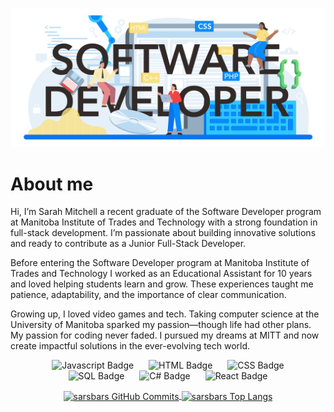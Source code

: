 ![My GitHub 1 Image](./software_text_1.jpg)

# About me

Hi, I’m Sarah Mitchell a recent graduate of the Software Developer program at Manitoba Institute of Trades and Technology with a strong foundation in full-stack development. I’m passionate about building innovative solutions and ready to contribute as a Junior Full-Stack Developer.

Before entering the Software Developer program at Manitoba Institute of Trades and Technology I worked as an Educational Assistant for 10 years and loved helping students learn and grow. These experiences taught me patience, adaptability, and the importance of clear communication.

Growing up, I loved video games and tech. Taking computer science at the University of Manitoba sparked my passion—though life had other plans. My passion for coding never faded. I pursued my dreams at MITT and now create impactful solutions in the ever-evolving tech world.

<p align="center">
  <img src="https://img.shields.io/badge/Javascript-6bda6b" alt="Javascript Badge" style="margin: 0 10px;">
  <img src="https://img.shields.io/badge/HTML-42a87b" alt="HTML Badge" style="margin: 0 10px;">
  <img src="https://img.shields.io/badge/CSS-f9e181" alt="CSS Badge" style="margin: 0 10px;">
  <img src="https://img.shields.io/badge/SQL-f1bb17" alt="SQL Badge" style="margin: 0 10px;">
  <img src="https://img.shields.io/badge/C%23-30c6fd" alt="C# Badge" style="margin: 0 10px;">
  <img src="https://img.shields.io/badge/React-098cfb" alt="React Badge" style="margin: 0 10px;">
</p>

<p align="center">
  <a href="https://github.com/sarsbars/github-readme-stats">
    <img align="center" src="https://github-readme-stats.vercel.app/api?username=sarsbars&show_icons=false&theme=radical&hide=stars,prs,issues,contribs" alt="sarsbars GitHub Commits" />
  </a>
  <a href="https://github.com/sarsbars/github-readme-stats">
    <img align="center" src="https://github-readme-stats.vercel.app/api/top-langs/?username=sarsbars&layout=compact&theme=radical" alt="sarsbars Top Langs" />
  </a>
</p>
